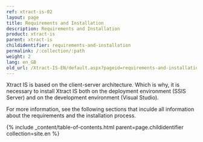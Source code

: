 ```yaml
---
ref: xtract-is-02
layout: page
title: Requirements and Installation
description: Requirements and Installation
product: xtract-is
parent: xtract-is
childidentifier: requirements-and-installation
permalink: /:collection/:path
weight: 2
lang: en_GB
old_url: /Xtract-IS-EN/default.aspx?pageid=requirements-and-installation
---
```

<!--- --->

Xtract IS is based on the client-server architecture. Which is why, it is necessary to install Xtract IS both on the deployment environment (SSIS Server) and on the development environment (Visual Studio).  


For more information, see the following sections that inculde all information about the requirements and the installation process.

{% include _content/table-of-contents.html parent=page.childidentifier collection=site.en %}
